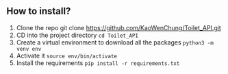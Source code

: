 ## How to install?

1. Clone the repo git clone https://github.com/KaoWenChung/Toilet_API.git
2. CD into the project directory ``` cd Toilet_API ```
3. Create a virtual environment to download all the packages ``` python3 -m venv env ``` 
4. Activate it ``` source env/bin/activate ```
5. Install the requirements ``` pip install -r requirements.txt ```
